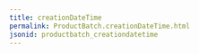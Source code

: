 ```yaml
---
title: creationDateTime
permalink: ProductBatch.creationDateTime.html
jsonid: productbatch_creationdatetime
---
```

